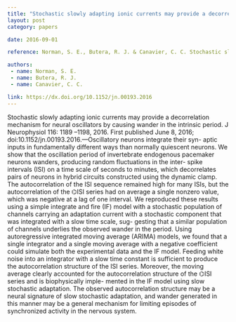 ```yaml
---
title: "Stochastic slowly adapting ionic currents may provide a decorrelation mechanism for neural oscillators by causing wander in the intrinsic period"
layout: post
category: papers

date: 2016-09-01

reference: Norman, S. E., Butera, R. J. & Canavier, C. C. Stochastic slowly adapting ionic currents may provide a decorrelation mechanism for neural oscillators by causing wander in the intrinsic period. Journal of Neurophysiology 116, 1189–1198 (2016).

authors:
 - name: Norman, S. E.
 - name: Butera, R. J.
 - name: Canavier, C. C.

link: https://dx.doi.org/10.1152/jn.00193.2016
---
```


Stochastic slowly adapting ionic currents may provide a decorrelation mechanism
for neural oscillators by causing wander in the intrinsic period. J
Neurophysiol 116: 1189 –1198, 2016. First published June 8, 2016;
doi:10.1152/jn.00193.2016.—Oscillatory neurons integrate their syn- aptic
inputs in fundamentally different ways than normally quiescent neurons. We show
that the oscillation period of invertebrate endogenous pacemaker neurons
wanders, producing random fluctuations in the inter- spike intervals (ISI) on a
time scale of seconds to minutes, which decorrelates pairs of neurons in hybrid
circuits constructed using the dynamic clamp. The autocorrelation of the ISI
sequence remained high for many ISIs, but the autocorrelation of the ⌬ISI
series had on average a single nonzero value, which was negative at a lag of
one interval. We reproduced these results using a simple integrate and fire
(IF) model with a stochastic population of channels carrying an adaptation
current with a stochastic component that was integrated with a slow time scale,
sug- gesting that a similar population of channels underlies the observed
wander in the period. Using autoregressive integrated moving average (ARIMA)
models, we found that a single integrator and a single moving average with a
negative coefficient could simulate both the experimental data and the IF
model. Feeding white noise into an integrator with a slow time constant is
sufficient to produce the autocorrelation structure of the ISI series.
Moreover, the moving average clearly accounted for the autocorrelation
structure of the ⌬ISI series and is biophysically imple- mented in the IF model
using slow stochastic adaptation. The observed autocorrelation structure may be
a neural signature of slow stochastic adaptation, and wander generated in this
manner may be a general mechanism for limiting episodes of synchronized
activity in the nervous system.
